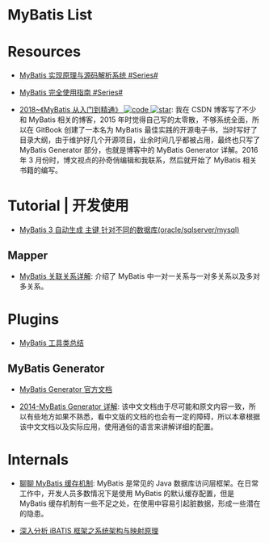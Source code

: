 # MyBatis List

# Resources

- [MyBatis 实现原理与源码解析系统 #Series#](http://www.iocoder.cn/MyBatis/good-collection/?title)

- [MyBatis 完全使用指南 #Series#](http://www.kknotes.com/blog/mybatis%E5%AE%8C%E5%85%A8%E4%BD%BF%E7%94%A8%E6%8C%87%E5%8D%97/)

- [2018~《MyBatis 从入门到精通》 ![code](https://ng-tech.icu/assets/code.svg) ![star](https://img.shields.io/github/stars/mybatis-book/book)](https://github.com/mybatis-book/book): 我在 CSDN 博客写了不少和 MyBatis 相关的博客，2015 年时觉得自己写的太零散，不够系统全面，所以在 GitBook 创建了一本名为 MyBatis 最佳实践的开源电子书，当时写好了目录大纲，由于维护好几个开源项目，业余时间几乎都被占用，最终也只写了 MyBatis Generator 部分，也就是博客中的 MyBatis Generator 详解。2016 年 3 月份时，博文视点的孙奇俏编辑和我联系，然后就开始了 MyBatis 相关书籍的编写。

# Tutorial | 开发使用

- [MyBatis 3 自动生成 主键 针对不同的数据库(oracle/sqlserver/mysql)](http://www.cnblogs.com/yuanermen/archive/2013/04/02/2995920.html)

## Mapper

- [MyBatis 关联关系详解](https://www.cnblogs.com/hellokitty1/p/5218892.html): 介绍了 MyBatis 中一对一关系与一对多关系以及多对多关系。

# Plugins

- [MyBatis 工具类总结](http://git.oschina.net/free/Mybatis_Utils/tree/master)

## MyBatis Generator

- [MyBatis Generator 官方文档](http://generator.sturgeon.mopaas.com/whatsNew.html)

- [2014-MyBatis Generator 详解](http://blog.csdn.net/isea533/article/details/42102297): 该中文文档由于尽可能和原文内容一致，所以有些地方如果不熟悉，看中文版的文档的也会有一定的障碍，所以本章根据该中文文档以及实际应用，使用通俗的语言来讲解详细的配置。

# Internals

- [聊聊 MyBatis 缓存机制](https://zhuanlan.zhihu.com/p/33179093?iam=ed4cd6b92a003a0ce8e801ae74196e19): MyBatis 是常见的 Java 数据库访问层框架。在日常工作中，开发人员多数情况下是使用 MyBatis 的默认缓存配置，但是 MyBatis 缓存机制有一些不足之处，在使用中容易引起脏数据，形成一些潜在的隐患。

- [深入分析 iBATIS 框架之系统架构与映射原理](http://www.ibm.com/developerworks/cn/java/j-lo-ibatis-principle/)
